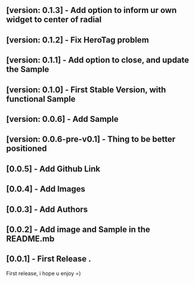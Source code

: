 

## [version: 0.1.3] - Add option to inform ur own widget to center of radial

## [version: 0.1.2] - Fix HeroTag problem

## [version: 0.1.1] - Add option to close, and update the Sample

## [version: 0.1.0] - First Stable Version, with functional Sample

## [version: 0.0.6] - Add Sample

## [version: 0.0.6-pre-v0.1] - Thing to be better positioned

## [0.0.5] - Add Github Link

## [0.0.4] - Add Images

## [0.0.3] - Add Authors

## [0.0.2] - Add image and Sample in the README.mb

## [0.0.1] - First Release .

First release, i hope u enjoy =)